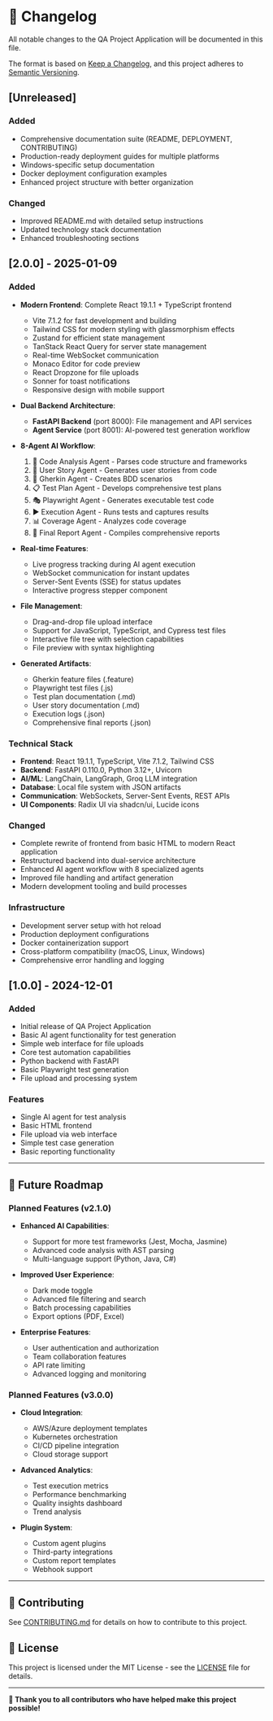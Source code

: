 # 📝 Changelog

All notable changes to the QA Project Application will be documented in this file.

The format is based on [Keep a Changelog](https://keepachangelog.com/en/1.0.0/),
and this project adheres to [Semantic Versioning](https://semver.org/spec/v2.0.0.html).

## [Unreleased]

### Added
- Comprehensive documentation suite (README, DEPLOYMENT, CONTRIBUTING)
- Production-ready deployment guides for multiple platforms
- Windows-specific setup documentation
- Docker deployment configuration examples
- Enhanced project structure with better organization

### Changed
- Improved README.md with detailed setup instructions
- Updated technology stack documentation
- Enhanced troubleshooting sections

## [2.0.0] - 2025-01-09

### Added
- **Modern Frontend**: Complete React 19.1.1 + TypeScript frontend
  - Vite 7.1.2 for fast development and building
  - Tailwind CSS for modern styling with glassmorphism effects
  - Zustand for efficient state management
  - TanStack React Query for server state management
  - Real-time WebSocket communication
  - Monaco Editor for code preview
  - React Dropzone for file uploads
  - Sonner for toast notifications
  - Responsive design with mobile support

- **Dual Backend Architecture**:
  - **FastAPI Backend** (port 8000): File management and API services
  - **Agent Service** (port 8001): AI-powered test generation workflow

- **8-Agent AI Workflow**:
  1. 📝 Code Analysis Agent - Parses code structure and frameworks
  2. 👤 User Story Agent - Generates user stories from code
  3. 🥒 Gherkin Agent - Creates BDD scenarios
  4. 📋 Test Plan Agent - Develops comprehensive test plans
  5. 🎭 Playwright Agent - Generates executable test code
  6. ▶️ Execution Agent - Runs tests and captures results
  7. 📊 Coverage Agent - Analyzes code coverage
  8. 📄 Final Report Agent - Compiles comprehensive reports

- **Real-time Features**:
  - Live progress tracking during AI agent execution
  - WebSocket communication for instant updates
  - Server-Sent Events (SSE) for status updates
  - Interactive progress stepper component

- **File Management**:
  - Drag-and-drop file upload interface
  - Support for JavaScript, TypeScript, and Cypress test files
  - Interactive file tree with selection capabilities
  - File preview with syntax highlighting

- **Generated Artifacts**:
  - Gherkin feature files (.feature)
  - Playwright test files (.js)
  - Test plan documentation (.md)
  - User story documentation (.md)
  - Execution logs (.json)
  - Comprehensive final reports (.json)

### Technical Stack
- **Frontend**: React 19.1.1, TypeScript, Vite 7.1.2, Tailwind CSS
- **Backend**: FastAPI 0.110.0, Python 3.12+, Uvicorn
- **AI/ML**: LangChain, LangGraph, Groq LLM integration
- **Database**: Local file system with JSON artifacts
- **Communication**: WebSockets, Server-Sent Events, REST APIs
- **UI Components**: Radix UI via shadcn/ui, Lucide icons

### Changed
- Complete rewrite of frontend from basic HTML to modern React application
- Restructured backend into dual-service architecture
- Enhanced AI agent workflow with 8 specialized agents
- Improved file handling and artifact generation
- Modern development tooling and build processes

### Infrastructure
- Development server setup with hot reload
- Production deployment configurations
- Docker containerization support
- Cross-platform compatibility (macOS, Linux, Windows)
- Comprehensive error handling and logging

## [1.0.0] - 2024-12-01

### Added
- Initial release of QA Project Application
- Basic AI agent functionality for test generation
- Simple web interface for file uploads
- Core test automation capabilities
- Python backend with FastAPI
- Basic Playwright test generation
- File upload and processing system

### Features
- Single AI agent for test analysis
- Basic HTML frontend
- File upload via web interface
- Simple test case generation
- Basic reporting functionality

---

## 🚀 Future Roadmap

### Planned Features (v2.1.0)
- **Enhanced AI Capabilities**:
  - Support for more test frameworks (Jest, Mocha, Jasmine)
  - Advanced code analysis with AST parsing
  - Multi-language support (Python, Java, C#)
  
- **Improved User Experience**:
  - Dark mode toggle
  - Advanced file filtering and search
  - Batch processing capabilities
  - Export options (PDF, Excel)

- **Enterprise Features**:
  - User authentication and authorization
  - Team collaboration features
  - API rate limiting
  - Advanced logging and monitoring

### Planned Features (v3.0.0)
- **Cloud Integration**:
  - AWS/Azure deployment templates
  - Kubernetes orchestration
  - CI/CD pipeline integration
  - Cloud storage support

- **Advanced Analytics**:
  - Test execution metrics
  - Performance benchmarking
  - Quality insights dashboard
  - Trend analysis

- **Plugin System**:
  - Custom agent plugins
  - Third-party integrations
  - Custom report templates
  - Webhook support

---

## 🤝 Contributing

See [CONTRIBUTING.md](CONTRIBUTING.md) for details on how to contribute to this project.

## 📄 License

This project is licensed under the MIT License - see the [LICENSE](LICENSE) file for details.

---

**🎉 Thank you to all contributors who have helped make this project possible!**
